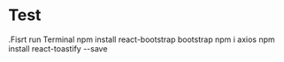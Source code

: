 # Test

.Fisrt run Terminal
npm install react-bootstrap bootstrap
npm i axios
npm install react-toastify --save
